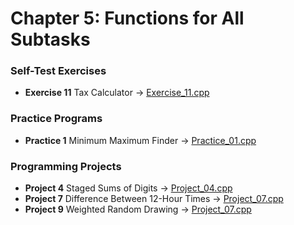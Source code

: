 # Chapter 5: Functions for All Subtasks

### Self-Test Exercises
- **Exercise 11** Tax Calculator → [Exercise_11.cpp](Exercise_11.cpp)

### Practice Programs
- **Practice 1** Minimum Maximum Finder → [Practice_01.cpp](Practice_01.cpp)

### Programming Projects
- **Project 4** Staged Sums of Digits → [Project_04.cpp](Project_04.cpp)
- **Project 7** Difference Between 12-Hour Times → [Project_07.cpp](Project_07.cpp)
- **Project 9** Weighted Random Drawing → [Project_07.cpp](Project_07.cpp)

